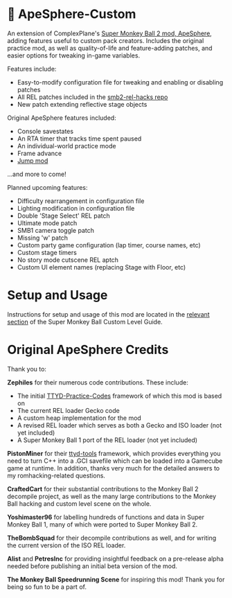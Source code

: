 # :confetti_ball: ApeSphere-Custom 

An extension of ComplexPlane's [Super Monkey Ball 2 mod, ApeSphere](htps://github.com/ComplexPlane/ApeSphere), adding features useful to custom pack creators. Includes the original practice mod, as well as quality-of-life and feature-adding patches, and easier options for tweaking in-game variables.

Features include:

* Easy-to-modify configuration file for tweaking and enabling or disabling patches
* All REL patches included in the [smb2-rel-hacks repo](https://github.com/TheBombSquad/smb2-rel-hacks/)
* New patch extending reflective stage objects

Original ApeSphere features included:
* Console savestates
* An RTA timer that tracks time spent paused
* An individual-world practice mode
* Frame advance
* [Jump mod](https://www.youtube.com/watch?v=kWAunK6Av-Q)

...and more to come!

Planned upcoming features:
* Difficulty rearrangement in configuration file
* Lighting modification in configuration file
* Double 'Stage Select' REL patch
* Ultimate mode patch
* SMB1 camera toggle patch
* Missing 'w' patch
* Custom party game configuration (lap timer, course names, etc)
* Custom stage timers
* No story mode cutscene REL aptch
* Custom UI element names (replacing Stage with Floor, etc)

# Setup and Usage

Instructions for setup and usage of this mod are located in the [relevant section](https://docs.google.com/document/d/194QZxrimkjHEzSSMKbafs86PnmiYmFBZUnoaEnks4es/edit#heading=h.t4unx1ftb63d) of the Super Monkey Ball Custom Level Guide.

# Original ApeSphere Credits

Thank you to:

**Zephiles** for their numerous code contributions. These include:

* The initial [TTYD-Practice-Codes](https://github.com/Zephiles/TTYD-Practice-Codes) framework of which this mod is based on
* The current REL loader Gecko code
* A custom heap implementation for the mod
* A revised REL loader which serves as both a Gecko and ISO loader (not yet included)
* A Super Monkey Ball 1 port of the REL loader (not yet included)

**PistonMiner** for their [ttyd-tools](https://github.com/PistonMiner/ttyd-tools) framework, which provides everything you need to turn C++ into a .GCI savefile which can be loaded into a Gamecube game at runtime. In addition, thanks very much for the detailed answers to my romhacking-related questions.

**CraftedCart** for their substantial contributions to the Monkey Ball 2 decompile project, as well as the many large contributions to the Monkey Ball hacking and custom level scene on the whole.

**Yoshimaster96** for labelling hundreds of functions and data in Super Monkey Ball 1, many of which were ported to Super Monkey Ball 2.

**TheBombSquad** for their decompile contributions as well, and for writing the current version of the ISO REL loader.

**Alist** and **PetresInc** for providing insightful feedback on a pre-release alpha needed before publishing an initial beta version of the mod.

**The Monkey Ball Speedrunning Scene** for inspiring this mod! Thank you for being so fun to be a part of.
